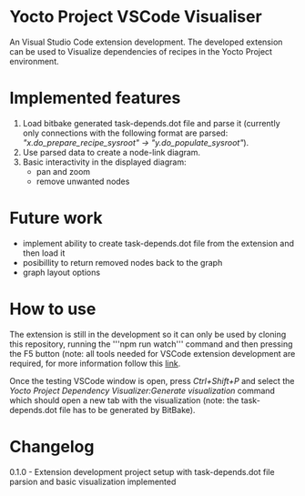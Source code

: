 # Yocto Project VSCode Visualiser

An Visual Studio Code extension development. The developed extension can be used to  Visualize  dependencies of recipes in the Yocto Project environment.

# Implemented features

1. Load bitbake generated task-depends.dot file and parse it (currently only connections with the following format are parsed: *"x.do_prepare_recipe_sysroot" -> "y.do_populate_sysroot"*).
2. Use parsed data to create a node-link diagram.
3. Basic interactivity in the displayed diagram:
    - pan and zoom
    - remove unwanted nodes
 
# Future work

- implement ability to create task-depends.dot file from the extension and then load it
- posibillity to return removed nodes back to the graph
- graph layout options

# How to use

The extension is still in the development so it can only be used by cloning this repository, running the '''npm run watch''' command and then pressing the F5 button (note: all tools needed for VSCode extension development are required, for more information follow this [link](https://code.visualstudio.com/api/get-started/your-first-extension).

Once the testing VSCode window is open, press *Ctrl+Shift+P* and select the *Yocto Project Dependency Visualizer:Generate visualization* command which should open a new tab with the visualization (note: the task-depends.dot file has to be generated by BitBake).

# Changelog

0.1.0 - Extension development project setup with task-depends.dot file parsion and basic visualization implemented
